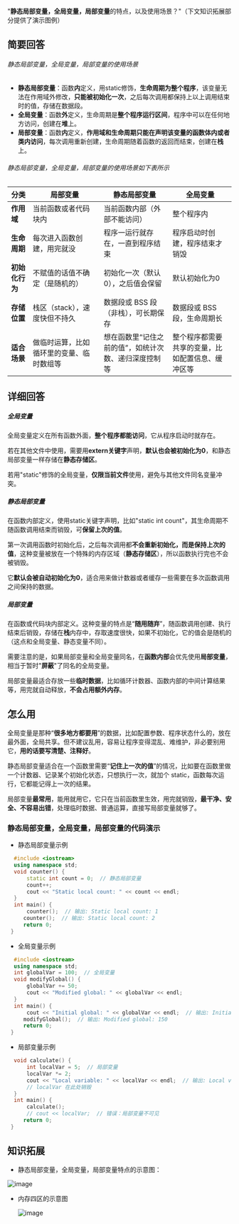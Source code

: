 "**静态局部变量，全局变量，局部变量**的特点，以及使用场景？"（下文知识拓展部分提供了演示图例）
## 简要回答
###### 静态局部变量，全局变量，局部变量的使用场景
- **静态局部变量**：函数**内**定义，用static修饰，**生命周期为整个程序**，该变量无法在作用域外修改，**只能被初始化一次**，之后每次调用都保持上以上调用结束时的值，存储在数据段。
- **全局变量**：函数**外**定义，生命周期是**整个程序运行区间**，程序中可以在任何地方访问，创建在**堆**上。
- **局部变量**：函数**内**定义，**作用域和生命周期只能在声明该变量的函数体内或者类内访问**，每次调用重新创建，生命周期随着函数的返回而结束，创建在**栈**上。
###### 静态局部变量，全局变量，局部变量的使用场景如下表所示
| 分类           | 局部变量                                 | 静态局部变量                                         | 全局变量                                         |
| -------------- | ---------------------------------------- | ---------------------------------------------------- | ------------------------------------------------ |
| **作用域**     | 当前函数或者代码块内                     | 当前函数内部（外部不能访问）                         | 整个程序内                                       |
| **生命周期**   | 每次进入函数创建，用完就没               | 程序一运行就存在，一直到程序结束                     | 程序启动时创建，程序结束才销毁                   |
| **初始化行为** | 不赋值的话值不确定（是随机的）           | 初始化一次（默认0），之后值会保留                    | 默认初始化为0                                    |
| **存储位置**   | 栈区（stack），速度快但不持久            | 数据段或 BSS 段（非栈），可长期保存                  | 数据段或 BSS 段，生命周期长                      |
| **适合场景**   | 做临时运算，比如循环里的变量、临时数组等 | 想在函数里“记住之前的值”，如统计次数、递归深度控制等 | 整个程序都需要共享的变量，比如配置信息、缓冲区等 |

## 详细回答
##### 全局变量
全局变量定义在所有函数外面，**整个程序都能访问**，它从程序启动时就存在。

若在其他文件中使用，需要用**extern关键字**声明，**默认也会被初始化为0**，和静态局部变量一样存储在**静态存储区**。

若用"static"修饰的全局变量，**仅限当前文件**使用，避免与其他文件同名变量冲突。
##### 静态局部变量
在函数内部定义，使用static关键字声明，比如"static int count"，其生命周期不随函数调用结束而销毁，可**保留上次的值**。

第一次调用函数时初始化后，之后每次调用都**不会重新初始化，而是保持上次的值**，这种变量被放在一个特殊的内存区域（**静态存储区**），所以函数执行完也不会被销毁。

它**默认会被自动初始化为0**，适合用来做计数器或者缓存一些需要在多次函数调用之间保持的数据。
##### 局部变量
在函数或代码块内部定义。这种变量的特点是“**随用随弃**”，随函数调用创建、执行结束后销毁，存储在**栈**内存中，存取速度很快，如果不初始化，它的值会是随机的（这点和全局变量、静态变量不同）。

需要注意的是，如果局部变量和全局变量同名，在**函数内部**会优先使用**局部变量**，相当于暂时"**屏蔽**"了同名的全局变量。

局部变量最适合存放一些**临时数据**，比如循环计数器、函数内部的中间计算结果等，用完就自动释放，**不会占用额外内存**。

## 怎么用

全局变量是那种“**很多地方都要用**”的数据，比如配置参数、程序状态什么的，放在最外面，全局共享。但不建议乱用，容易让程序变得混乱、难维护，非必要别用它，**用的话要写清楚、注释好**。

静态局部变量适合在一个函数里需要“**记住上一次的值**”的情况，比如要在函数里做一个计数器、记录某个初始化状态，只想执行一次，就加个 static，函数每次运行，它都能记得上一次的结果。

局部变量**最常用**，能用就用它，它只在当前函数里生效，用完就销毁，**最干净、安全、不容易出错**，处理临时数据、普通运算，直接写局部变量就够了。

### 静态局部变量，全局变量，局部变量的代码演示
- 静态局部变量示例
```cpp
  #include <iostream>
  using namespace std;
  void counter() {
      static int count = 0;  // 静态局部变量
      count++;
      cout << "Static local count: " << count << endl;
  }
  int main() {
      counter();  // 输出: Static local count: 1
     counter();  // 输出: Static local count: 2
     return 0;
 }
```
- 全局变量示例
```cpp
  #include <iostream>
  using namespace std;
  int globalVar = 100;  // 全局变量
  void modifyGlobal() {    
      globalVar += 50;    
      cout << "Modified global: " << globalVar << endl;
  }
  int main() {    
      cout << "Initial global: " << globalVar << endl;  // 输出: Initial global: 100    
     modifyGlobal();  // 输出: Modified global: 150
     return 0;
 }
```
- 局部变量示例
```cpp
  void calculate() {    
      int localVar = 5;  // 局部变量    
      localVar *= 2;    
      cout << "Local variable: " << localVar << endl;  // 输出: Local variable: 10    
      // localVar 在此处销毁
  } 
  int main() {    
      calculate();    
      // cout << localVar;  // 错误：局部变量不可见    
     return 0;
 }
```
## 知识拓展
- 静态局部变量，全局变量，局部变量特点的示意图：

![image](https://file1.kamacoder.com/i/bagu/202507021.png)
- 内存四区的示意图

  ![image](https://file1.kamacoder.com/i/bagu/202507022.png)